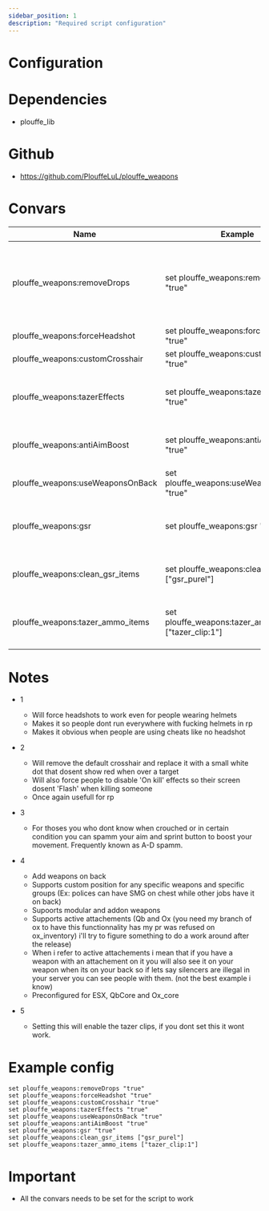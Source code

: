 ```yaml
---
sidebar_position: 1
description: "Required script configuration"
---
```

# Configuration

# Dependencies
- plouffe_lib

# Github
- https://github.com/PlouffeLuL/plouffe_weapons

# Convars
|Name | Example | Description | Format | Notes |
| - |  - | - | - | - |
| plouffe_weapons:removeDrops | set plouffe_weapons:removeDrops "true" | Simply remove weapons drops without the use of a frame thread | string | |
| plouffe_weapons:forceHeadshot | set plouffe_weapons:forceHeadshot "true" | Force headshots | string | 1 |
| plouffe_weapons:customCrosshair | set plouffe_weapons:customCrosshair "true" | Use custom crosshair | string | 2 |
| plouffe_weapons:tazerEffects | set plouffe_weapons:tazerEffects "true" | Realistic and progressive effect to the tazer | string | |
| plouffe_weapons:antiAimBoost | set plouffe_weapons:antiAimBoost "true" | stop player from being able to 'aimboost' | string | 3 |
| plouffe_weapons:useWeaponsOnBack | set plouffe_weapons:useWeaponsOnBack "true" | string | 4 |
| plouffe_weapons:gsr | set plouffe_weapons:gsr "true" | Use items or go in water to wash your gsr | string | |
| plouffe_weapons:clean_gsr_items | set plouffe_weapons:clean_gsr_items ["gsr_purel"] | Items people can use to wash gsr | json string[] | |
| plouffe_weapons:tazer_ammo_items | set plouffe_weapons:tazer_ammo_items ["tazer_clip:1"] | Items that can be used to recharge tazer | item_name:ammo_value | 5 |

# Notes
- 1 
    - Will force headshots to work even for people wearing helmets
    - Makes it so people dont run everywhere with fucking helmets in rp
    - Makes it obvious when people are using cheats like no headshot

- 2 
    - Will remove the default crosshair and replace it with a small white dot that dosent show red when over a target
    - Will also force people to disable 'On kill' effects so their screen dosent 'Flash' when killing someone
    - Once again usefull for rp
- 3 
    - For thoses you who dont know when crouched or in certain condition you can spamm your aim and sprint button to boost your movement. Frequently known as A-D spamm.

- 4 
    - Add weapons on back
    - Supports custom position for any specific weapons and specific groups (Ex: polices can have SMG on chest while other jobs have it on back)
    - Supoorts modular and addon weapons 
    - Supports active attachements (Qb and Ox (you need my branch of ox to have this functionnality has my pr was refused on ox_inventory) i'll try to figure something to do a work around after the release)
    - When i refer to active attachements i mean that if you have a weapon with an attachement on it you will also see it on your weapon when its on your back so if lets say silencers are illegal in your server you can see  people with them. (not the best example i know)
    - Preconfigured for ESX, QbCore and Ox_core

- 5
    - Setting this will enable the tazer clips, if you dont set this it wont work.
# Example config 

```
set plouffe_weapons:removeDrops "true"
set plouffe_weapons:forceHeadshot "true"
set plouffe_weapons:customCrosshair "true"
set plouffe_weapons:tazerEffects "true"
set plouffe_weapons:useWeaponsOnBack "true"
set plouffe_weapons:antiAimBoost "true"
set plouffe_weapons:gsr "true"
set plouffe_weapons:clean_gsr_items ["gsr_purel"]
set plouffe_weapons:tazer_ammo_items ["tazer_clip:1"]

```

# Important

- All the convars needs to be set for the script to work